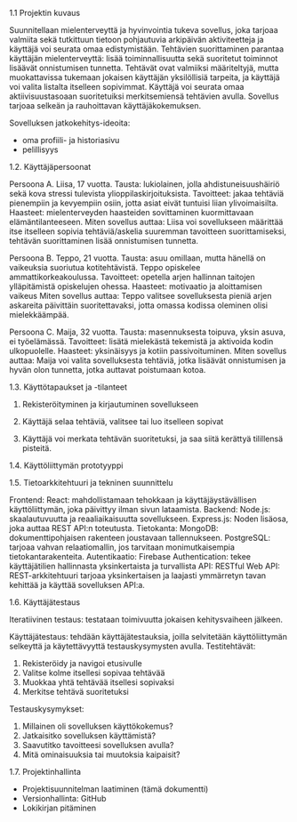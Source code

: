 1.1 Projektin kuvaus

Suunnitellaan mielenterveyttä ja hyvinvointia tukeva sovellus, joka tarjoaa valmiita sekä tutkittuun tietoon pohjautuvia arkipäivän aktiviteetteja ja käyttäjä voi seurata omaa edistymistään. 
Tehtävien suorittaminen parantaa käyttäjän mielenterveyttä: lisää toiminnallisuutta sekä suoritetut toiminnot lisäävät onnistumisen tunnetta.
Tehtävät ovat valmiiksi määriteltyjä, mutta muokattavissa tukemaan jokaisen käyttäjän yksilöllisiä tarpeita, ja käyttäjä voi valita listalta itselleen sopivimmat. Käyttäjä voi seurata omaa aktiivisuustasoaan suoritetuiksi merkitsemiensä tehtävien avulla. Sovellus tarjoaa selkeän ja rauhoittavan käyttäjäkokemuksen. 

Sovelluksen jatkokehitys-ideoita: 
- oma profiili- ja historiasivu
- pelillisyys

1.2. Käyttäjäpersoonat

Persoona A. Liisa, 17 vuotta.
Tausta: lukiolainen, jolla ahdistuneisuushäiriö sekä kova stressi tulevista ylioppilaskirjoituksista.
Tavoitteet: jakaa tehtäviä pienempiin ja kevyempiin osiin, jotta asiat eivät tuntuisi liian ylivoimaisilta.
Haasteet: mielenterveyden haasteiden sovittaminen kuormittavaan elämäntilanteeseen.
Miten sovellus auttaa: Liisa voi sovellukseen määrittää itse itselleen sopivia tehtäviä/askelia suuremman tavoitteen suorittamiseksi, tehtävän suorittaminen lisää onnistumisen tunnetta. 

Persoona B. Teppo, 21 vuotta.
Tausta: asuu omillaan, mutta hänellä on vaikeuksia suoriutua kotitehtävistä. Teppo opiskelee ammattikorkeakoulussa. 
Tavoitteet: opetella arjen hallinnan taitojen ylläpitämistä opiskelujen ohessa. 
Haasteet: motivaatio ja aloittamisen vaikeus
Miten sovellus auttaa: Teppo valitsee sovelluksesta pieniä arjen askareita päivittäin suoritettavaksi, jotta omassa kodissa oleminen olisi mielekkäämpää. 

Persoona C. Maija, 32 vuotta. 
Tausta: masennuksesta toipuva, yksin asuva, ei työelämässä.
Tavoitteet: lisätä mielekästä tekemistä ja aktivoida kodin ulkopuolelle.
Haasteet: yksinäisyys ja kotiin passivoituminen. 
Miten sovellus auttaa: Maija voi valita sovelluksesta tehtäviä, jotka lisäävät onnistumisen ja hyvän olon tunnetta, jotka auttavat poistumaan kotoa. 

1.3. Käyttötapaukset ja -tilanteet

1. Rekisteröityminen ja kirjautuminen sovellukseen

2. Käyttäjä selaa tehtäviä, valitsee tai luo itselleen sopivat

3. Käyttäjä voi merkata tehtävän suoritetuksi, ja saa siitä kerättyä tilillensä pisteitä. 

1.4. Käyttöliittymän prototyyppi




1.5. Tietoarkkitehtuuri ja tekninen suunnittelu

Frontend: React: mahdollistamaan tehokkaan ja käyttäjäystävällisen käyttöliittymän, joka päivittyy ilman sivun lataamista. 
Backend: Node.js: skaalautuvuutta ja reaaliaikaisuutta sovellukseen.
         Express.js: Noden lisäosa, joka auttaa REST API:n toteutusta. 
Tietokanta: MongoDB: dokumenttipohjaisen rakenteen joustavaan tallennukseen.
            PostgreSQL: tarjoaa vahvan relaatiomallin, jos tarvitaan monimutkaisempia tietokantarakenteita.
Autentikaatio: Firebase Authentication: tekee käyttäjätilien hallinnasta yksinkertaista ja turvallista
API: RESTful Web API: REST-arkkitehtuuri tarjoaa yksinkertaisen ja laajasti ymmärretyn tavan kehittää ja käyttää sovelluksen API:a.

1.6. Käyttäjätestaus

Iteratiivinen testaus: testataan toimivuutta jokaisen kehitysvaiheen jälkeen. 

Käyttäjätestaus: tehdään käyttäjätestauksia, joilla selvitetään käyttöliittymän selkeyttä ja käytettävyyttä testauskysymysten avulla. 
  Testitehtävät:
  1. Rekisteröidy ja navigoi etusivulle
  2. Valitse kolme itsellesi sopivaa tehtävää
  3. Muokkaa yhtä tehtävää itsellesi sopivaksi
  4. Merkitse tehtävä suoritetuksi

  Testauskysymykset: 
  1. Millainen oli sovelluksen käyttökokemus?
  2. Jatkaisitko sovelluksen käyttämistä?
  3. Saavutitko tavoitteesi sovelluksen avulla?
  4. Mitä ominaisuuksia tai muutoksia kaipaisit?
  

1.7. Projektinhallinta
- Projektisuunnitelman laatiminen (tämä dokumentti)
- Versionhallinta: GitHub
- Lokikirjan pitäminen
